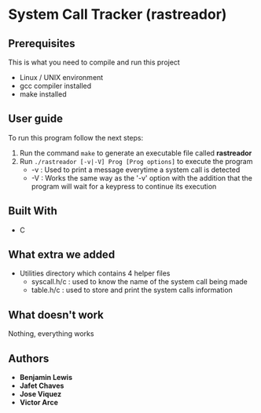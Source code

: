 # System Call Tracker (rastreador)

## Prerequisites

This is what you need to compile and run this project

- Linux / UNIX environment
- gcc compiler installed
- make installed

## User guide

To run this program follow the next steps:

1. Run the command `make` to generate an executable file called **rastreador**
2. Run `./rastreador [-v|-V] Prog [Prog options]` to execute the program
    - -v : Used to print a message everytime a system call is detected
    - -V : Works the same way as the '-v' option with the addition that the program will wait for a keypress to continue its execution

## Built With

* C

## What extra we added

* Utilities directory which contains 4 helper files
    * syscall.h/c : used to know the name of the system call being made
    * table.h/c : used to store and print the system calls information

## What doesn't work
Nothing, everything works

## Authors

* **Benjamin Lewis**
* **Jafet Chaves**
* **Jose Viquez**
* **Victor Arce**
